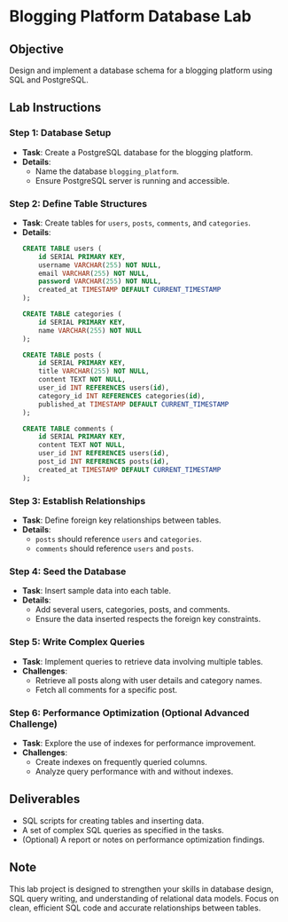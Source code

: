 # Blogging Platform Database Lab

## Objective
Design and implement a database schema for a blogging platform using SQL and PostgreSQL.

## Lab Instructions

### Step 1: Database Setup
- **Task**: Create a PostgreSQL database for the blogging platform.
- **Details**:
  - Name the database `blogging_platform`.
  - Ensure PostgreSQL server is running and accessible.

### Step 2: Define Table Structures
- **Task**: Create tables for `users`, `posts`, `comments`, and `categories`.
- **Details**:
  ```sql
  CREATE TABLE users (
      id SERIAL PRIMARY KEY,
      username VARCHAR(255) NOT NULL,
      email VARCHAR(255) NOT NULL,
      password VARCHAR(255) NOT NULL,
      created_at TIMESTAMP DEFAULT CURRENT_TIMESTAMP
  );

  CREATE TABLE categories (
      id SERIAL PRIMARY KEY,
      name VARCHAR(255) NOT NULL
  );

  CREATE TABLE posts (
      id SERIAL PRIMARY KEY,
      title VARCHAR(255) NOT NULL,
      content TEXT NOT NULL,
      user_id INT REFERENCES users(id),
      category_id INT REFERENCES categories(id),
      published_at TIMESTAMP DEFAULT CURRENT_TIMESTAMP
  );

  CREATE TABLE comments (
      id SERIAL PRIMARY KEY,
      content TEXT NOT NULL,
      user_id INT REFERENCES users(id),
      post_id INT REFERENCES posts(id),
      created_at TIMESTAMP DEFAULT CURRENT_TIMESTAMP
  );
  ```

### Step 3: Establish Relationships
- **Task**: Define foreign key relationships between tables.
- **Details**:
  - `posts` should reference `users` and `categories`.
  - `comments` should reference `users` and `posts`.

### Step 4: Seed the Database
- **Task**: Insert sample data into each table.
- **Details**:
  - Add several users, categories, posts, and comments.
  - Ensure the data inserted respects the foreign key constraints.

### Step 5: Write Complex Queries
- **Task**: Implement queries to retrieve data involving multiple tables.
- **Challenges**:
  - Retrieve all posts along with user details and category names.
  - Fetch all comments for a specific post.

### Step 6: Performance Optimization (Optional Advanced Challenge)
- **Task**: Explore the use of indexes for performance improvement.
- **Challenges**:
  - Create indexes on frequently queried columns.
  - Analyze query performance with and without indexes.

## Deliverables
- SQL scripts for creating tables and inserting data.
- A set of complex SQL queries as specified in the tasks.
- (Optional) A report or notes on performance optimization findings.

## Note
This lab project is designed to strengthen your skills in database design, SQL query writing, and understanding of relational data models. Focus on clean, efficient SQL code and accurate relationships between tables.
